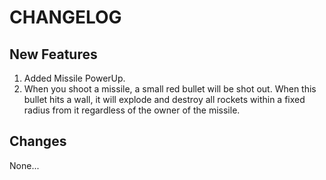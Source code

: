 # CHANGELOG

## New Features

1. Added Missile PowerUp.
2. When you shoot a missile, a small red bullet will be shot out. When this bullet hits a wall, it will explode and destroy all rockets within a fixed radius from it regardless of the owner of the missile.

## Changes

None...
